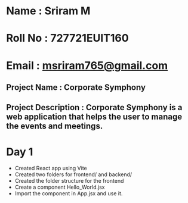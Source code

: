 # Name : Sriram M

# Roll No : 727721EUIT160

# Email : msriram765@gmail.com

## Project Name : Corporate Symphony

## Project Description : Corporate Symphony is a web application that helps the user to manage the events and meetings.

# Day 1

- Created React app using Vite
- Created two folders for frontend/ and backend/
- Created the folder structure for the frontend
- Create a component Hello_World.jsx
- Import the component in App.jsx and use it.
